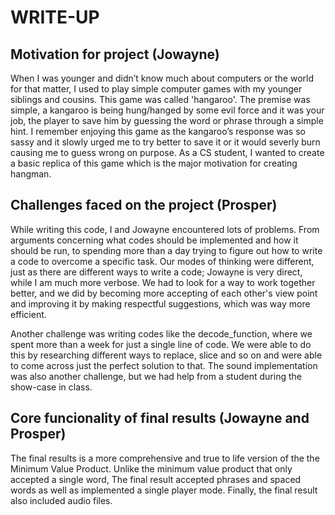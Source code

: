 # WRITE-UP
## Motivation for project (Jowayne)
When I was younger and didn’t know much about computers or the world for that matter, I used to play  simple computer games with my younger siblings and cousins. This game was called 'hangaroo'. The premise was simple, a kangaroo is being hung/hanged by some evil force and it was your job, the player to save him by guessing the word or phrase through a simple hint. I remember enjoying this game as the kangaroo’s response was so sassy and it slowly urged me to try better to save it or it would severly burn causing me to guess wrong on purpose. As a CS student, I wanted to create a basic replica of this game which is the major motivation for creating hangman.

## Challenges faced on the project (Prosper)
While writing this code, I and Jowayne encountered lots of problems. From arguments concerning what codes should be implemented and how it should be run, to spending more than a day trying to figure out how to write a code to overcome a specific task. Our modes of thinking were different, just as there are different ways to write a code; Jowayne is very direct, while I am much more verbose. We had to look for a way to work together better, and we did by becoming more accepting of each other's view point and improving it by making respectful suggestions, which was way more efficient.

Another challenge was writing codes like the decode_function, where we spent more than a week for just a single line of code. We were able to do this by researching different ways to replace, slice and so on and were able to come across just the perfect solution to that. The sound implementation was also another challenge, but we had help from a student during the show-case in class.

## Core funcionality of final results (Jowayne and Prosper)
The final results is a more comprehensive and true to life version of the the Minimum Value Product. Unlike the minimum value product that only accepted a single word, The final result accepted phrases and spaced words as well as implemented a single player mode. Finally, the final result also included audio files.


